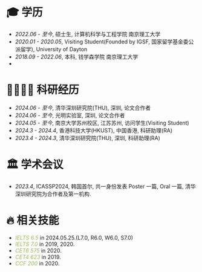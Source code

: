
# 🎓 学历
- *2022.06 - 至今*, 硕士生, 计算机科学与工程学院 南京理工大学
- *2020.01 - 2020.05*, Visiting Student(Founded by IGSF, 国家留学基金委公派留学), University of Dayton
- *2018.09 - 2022.06*, 本科, 钱学森学院 南京理工大学
- 
<span class='anchor' id='-gzsx'></span>

# 👨‍👩‍👧‍👦 科研经历
- *2024.06 - 至今*, 清华深圳研究院(THU), 深圳, 论文合作者
- *2024.06 - 至今*, 光明实验室, 深圳, 论文合作者
- *2024.05 - 至今*, 南京大学苏州校区, 江苏苏州, 访问学生(Visiting Student) 
- *2024.3 - 2024.4*, 香港科技大学(HKUST), 中国香港, 科研助理(RA)
- *2023.4 - 2024.3*, 清华深圳研究院(THU), 深圳, 科研助理(RA)

<span class='anchor' id='-xshy'></span>

# 🏛️ 学术会议
- *2023.4*, ICASSP2024, 韩国首尔, 共一身份发表 Poster 一篇, Oral 一篇, 清华深圳研究院为合作者及第一机构.

<span class='anchor' id='-xl'></span>

# 🔥 相关技能
- <font color="#9bbb59">*IELTS 6.5*</font> in 2024.05.25.(L7.0, R6.0, W6.0, S7.0)
- <font color="#9bbb59">*IELTS 7.0*</font> in 2019, 2020.
- <font color="#9bbb59">*CET6 575*</font> in 2020.
- <font color="#9bbb59">*CET4 623*</font> in 2019.
- <font color="#9bbb59">*CCF 200*</font> in 2020.
